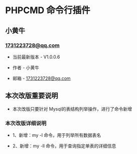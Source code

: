 PHPCMD 命令行插件
===============================================
小黄牛
-----------------------------------------------

### 1731223728@qq.com 

+ 当前最新版本 - V1.0.0.6

+ 作者 - 小黄牛

+ 邮箱 - 1731223728@qq.com     


## 本次改版重要说明

+ 本次改版只要针对 Mysql的表结构列举操作，进行了命令新增

### 本次改版详细说明

+ 1、新增：my -l  命令，用于列举所有数据表名

+ 2、新增：my -ll 命令，用于查询指定单表的详细信息
